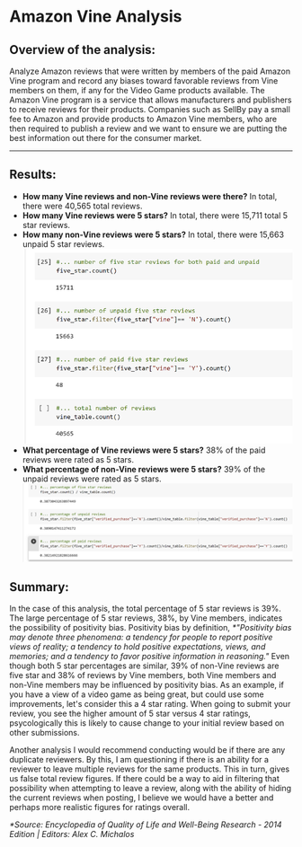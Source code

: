 # Amazon Vine Analysis

## Overview of the analysis: 
Analyze Amazon reviews that were written by members of the paid Amazon Vine program and record any biases toward favorable reviews from Vine members on them, if any for the Video Game products available. The Amazon Vine program is a service that allows manufacturers and publishers to receive reviews for their products. Companies such as SellBy pay a small fee to Amazon and provide products to Amazon Vine members, who are then required to publish a review and we want to ensure we are putting the best information out there for the consumer market.

---

## Results: 
- **How many Vine reviews and non-Vine reviews were there?** In total, there were 40,565 total reviews.
- **How many Vine reviews were 5 stars?** In total, there were 15,711 total 5 star reviews.
- **How many non-Vine reviews were 5 stars?** In total, there were 15,663 unpaid 5 star reviews.
![fivestar_reviews.png](https://raw.githubusercontent.com/aquinn107/Amazon_Vine_Analysis/main/fivestar_reviews.png)
- **What percentage of Vine reviews were 5 stars?** 38% of the paid reviews were rated as 5 stars.
- **What percentage of non-Vine reviews were 5 stars?** 39% of the unpaid reviews were rated as 5 stars.
![fivestar_percentages.png](https://raw.githubusercontent.com/aquinn107/Amazon_Vine_Analysis/main/fivestar_percentages.png)

## Summary: 
In the case of this analysis, the total percentage of 5 star reviews is 39%. The large percentage of 5 star reviews, 38%, by Vine members, indicates the possibility of positivity bias. Positivity bias by definition, _*"Positivity bias may denote three phenomena: a tendency for people to report positive views of reality; a tendency to hold positive expectations, views, and memories; and a tendency to favor positive information in reasoning."_ Even though both 5 star percentages are similar, 39% of non-Vine reviews are five star and 38% of reviews by Vine members, both Vine members and non-Vine members may be influenced by positivity bias. As an example, if you have a view of a video game as being great, but could use some improvements, let's consider this a 4 star rating. When going to submit your review, you see the higher amount of 5 star versus 4 star ratings, psycologically this is likely to cause change to your initial review based on other submissions.

Another analysis I would recommend conducting would be if there are any duplicate reviewers. By this, I am questioning if there is an ability for a reviewer to leave multiple reviews for the same products. This in turn, gives us false total review figures. If there could be a way to aid in filtering that possibility when attempting to leave a review, along with the ability of hiding the current reviews when posting, I believe we would have a better and perhaps more realistic figures for ratings overall.



_*Source: Encyclopedia of Quality of Life and Well-Being Research - 2014 Edition | Editors: Alex C. Michalos_

